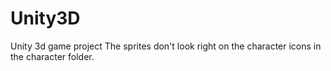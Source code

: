 # Unity3D
Unity 3d game project
The sprites don't look right on the character icons in the character folder.
